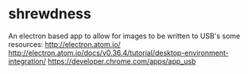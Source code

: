 # shrewdness
An electron based app to allow for images to be written to USB's
some resources: 
http://electron.atom.io/
http://electron.atom.io/docs/v0.36.4/tutorial/desktop-environment-integration/
https://developer.chrome.com/apps/app_usb
